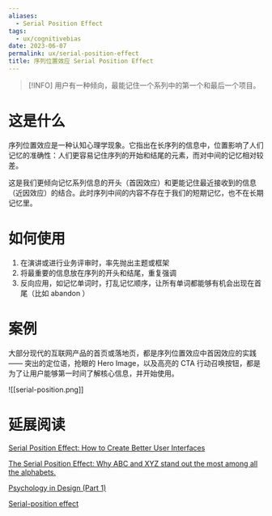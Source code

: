```yaml
---
aliases:
  - Serial Position Effect
tags:
  - ux/cognitivebias
date: 2023-06-07
permalink: ux/serial-position-effect
title: 序列位置效应 Serial Position Effect
---
```

> [!INFO] 用户有一种倾向，最能记住一个系列中的第一个和最后一个项目。

# 这是什么

序列位置效应是一种认知心理学现象。它指出在长序列的信息中，位置影响了人们记忆的准确性：人们更容易记住序列的开始和结尾的元素，而对中间的记忆相对较差。  

这是我们更倾向记忆系列信息的开头（首因效应）和更能记住最近接收到的信息（近因效应）的结合。此时序列中间的内容不存在于我们的短期记忆，也不在长期记忆里。

# 如何使用

1. 在演讲或进行业务评审时，率先抛出主题或框架  
2. 将最重要的信息放在序列的开头和结尾，重复强调  
3. 反向应用，如记忆单词时，打乱记忆顺序，让所有单词都能够有机会出现在首尾（比如 abandon ）

# 案例

大部分现代的互联网产品的首页或落地页，都是序列位置效应中首因效应的实践 —— 突出的定位语，抢眼的 Hero Image，以及高亮的 CTA 行动召唤按钮，都是为了让用户能够第一时间了解核心信息，并开始使用。

![[serial-position.png]]

# 延展阅读

[Serial Position Effect: How to Create Better User Interfaces](https://www.interaction-design.org/literature/article/serial-position-effect-how-to-create-better-user-interfaces)

[The Serial Position Effect: Why ABC and XYZ stand out the most among all the alphabets.](https://medium.com/coffee-and-junk/design-psychology-serial-position-effect-ca0e4cf299cb)

[Psychology in Design (Part 1)](https://blog.prototypr.io/psychology-in-design-part-1-cdc63229cbe4)

[Serial-position effect](https://en.wikipedia.org/wiki/Serial-position_effect)